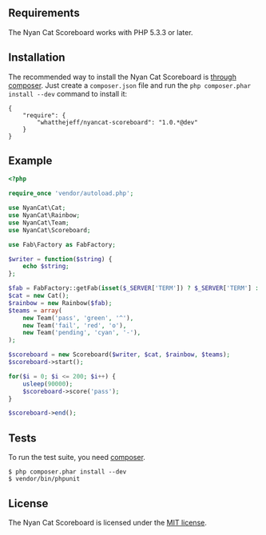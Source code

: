 ## Requirements

The Nyan Cat Scoreboard works with PHP 5.3.3 or later.

## Installation

The recommended way to install the Nyan Cat Scoreboard is
[through composer](http://getcomposer.org). Just create a `composer.json` file
and run the `php composer.phar install --dev` command to install it:

    {
        "require": {
            "whatthejeff/nyancat-scoreboard": "1.0.*@dev"
        }
    }

## Example

~~~php
<?php

require_once 'vendor/autoload.php';

use NyanCat\Cat;
use NyanCat\Rainbow;
use NyanCat\Team;
use NyanCat\Scoreboard;

use Fab\Factory as FabFactory;

$writer = function($string) {
    echo $string;
};

$fab = FabFactory::getFab(isset($_SERVER['TERM']) ? $_SERVER['TERM'] : 'unknown');
$cat = new Cat();
$rainbow = new Rainbow($fab);
$teams = array(
    new Team('pass', 'green', '^'),
    new Team('fail', 'red', 'o'),
    new Team('pending', 'cyan', '-'),
);

$scoreboard = new Scoreboard($writer, $cat, $rainbow, $teams);
$scoreboard->start();

for($i = 0; $i <= 200; $i++) {
    usleep(90000);
    $scoreboard->score('pass');
}

$scoreboard->end();
~~~

## Tests

To run the test suite, you need [composer](http://getcomposer.org).

    $ php composer.phar install --dev
    $ vendor/bin/phpunit

## License

The Nyan Cat Scoreboard is licensed under the [MIT license](LICENSE).